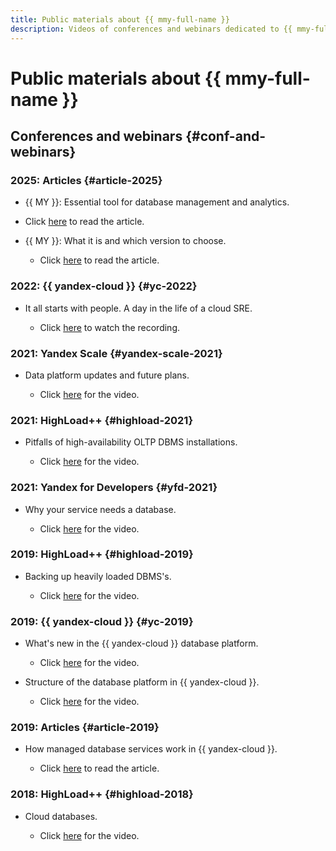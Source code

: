 ```yaml
---
title: Public materials about {{ mmy-full-name }}
description: Videos of conferences and webinars dedicated to {{ mmy-full-name }}.
---
```


# Public materials about {{ mmy-full-name }}

## Conferences and webinars {#conf-and-webinars}

### 2025: Articles {#article-2025}

*  {{ MY }}: Essential tool for database management and analytics.

  * Click [here](https://yandex.cloud/ru/blog/mysql-overview) to read the article.

* {{ MY }}: What it is and which version to choose.

  * Click [here](https://yandex.cloud/ru/blog/posts/2025/05/mysql) to read the article.

### 2022: {{ yandex-cloud }} {#yc-2022}

* It all starts with people. A day in the life of a cloud SRE.

  * Click [here](https://www.youtube.com/watch?v=8YwepbGf1WM) to watch the recording.

### 2021: Yandex Scale {#yandex-scale-2021}

* Data platform updates and future plans.

  * Click [here](https://www.youtube.com/watch?v=34azYnDBiYY) for the video.

### 2021: HighLoad++ {#highload-2021}

* Pitfalls of high-availability OLTP DBMS installations.

  * Click [here](https://www.youtube.com/watch?v=vxT0tDEk7jU) for the video.

### 2021: Yandex for Developers {#yfd-2021}

* Why your service needs a database.

  * Click [here](https://www.youtube.com/watch?v=cddm8I0UgjU) for the video.

### 2019: HighLoad++ {#highload-2019}

* Backing up heavily loaded DBMS's.

  * Click [here](https://highload.ru/moscow/2019/abstracts/5981) for the video.

### 2019: {{ yandex-cloud }} {#yc-2019}

* What's new in the {{ yandex-cloud }} database platform.

  * Click [here](https://www.youtube.com/watch?v=5OcUo3J4Wdc) for the video.

* Structure of the database platform in {{ yandex-cloud }}.

  * Click [here](https://www.youtube.com/watch?v=Cwdg425a_cw) for the video.

### 2019: Articles {#article-2019}

* How managed database services work in {{ yandex-cloud }}.

  * Click [here](https://habr.com/ru/companies/yandex/articles/477860/) to read the article.

### 2018: HighLoad++ {#highload-2018}

* Cloud databases.

  * Click [here](https://www.youtube.com/watch?v=xyMN1EA9p5Y) for the video.

